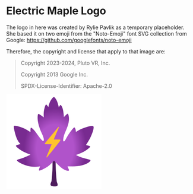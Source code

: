 # Electric Maple Logo

<!--
Copyright 2023-2024, PlutoVR, Inc.

SPDX-License-Identifier: CC-BY-4.0
-->

The logo in here was created by Rylie Pavlik as a temporary placeholder. She based it on two emoji from the "Noto-Emoji" font SVG collection from Google: <https://github.com/googlefonts/noto-emoji>

Therefore, the copyright and license that apply to that image are:

> Copyright 2023-2024, Pluto VR, Inc.
>
> Copyright 2013 Google Inc.
>
> SPDX-License-Identifier: Apache-2.0

![Electric-Maple Logo](logo-based-on-noto-emoji.svg)
